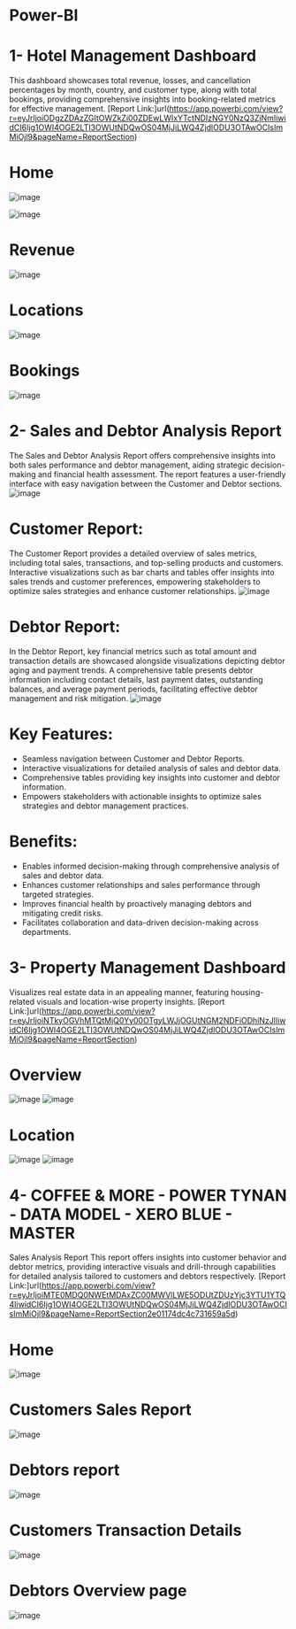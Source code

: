 # Power-BI

# 1- Hotel Management Dashboard

This dashboard showcases total revenue, losses, and cancellation percentages by month, country, and customer type, along with total bookings, providing comprehensive insights into booking-related metrics for effective management.
[Report Link:]url(https://app.powerbi.com/view?r=eyJrIjoiODgzZDAzZGItOWZkZi00ZDEwLWIxYTctNDIzNGY0NzQ3ZjNmIiwidCI6Ijg1OWI4OGE2LTI3OWUtNDQwOS04MjJiLWQ4ZjdlODU3OTAwOCIsImMiOjl9&pageName=ReportSection)
# Home

![image](https://github.com/MYousafTK/Power-BI/assets/128382787/561d9af6-5da3-4507-a62e-64912400f59b)

![image](https://github.com/MYousafTK/Power-BI/assets/128382787/f12fe088-a600-4ddf-a924-db4d4b46e411)
# Revenue

![image](https://github.com/MYousafTK/Power-BI/assets/128382787/79f15f02-c147-452a-8ef7-e9d0e6cdec4d)
# Locations

![image](https://github.com/MYousafTK/Power-BI/assets/128382787/24edbb9d-30b1-4452-a2f8-55aef5fae5c2)
# Bookings

![image](https://github.com/MYousafTK/Power-BI/assets/128382787/0ce6fed9-2996-4c98-a82b-7d54c766d20d)

# 2- Sales and Debtor Analysis Report
The Sales and Debtor Analysis Report offers comprehensive insights into both sales performance and debtor management, aiding strategic decision-making and financial health assessment. The report features a user-friendly interface with easy navigation between the Customer and Debtor sections.
![image](https://github.com/MYousafTK/Power-BI/assets/128382787/84e18f1a-87c8-47e5-89b1-6d69b3320201)


# Customer Report:
The Customer Report provides a detailed overview of sales metrics, including total sales, transactions, and top-selling products and customers. Interactive visualizations such as bar charts and tables offer insights into sales trends and customer preferences, empowering stakeholders to optimize sales strategies and enhance customer relationships.
![image](https://github.com/MYousafTK/Power-BI/assets/128382787/a4064ca1-13db-4e83-8d68-b141c68fe17a)

# Debtor Report:
In the Debtor Report, key financial metrics such as total amount and transaction details are showcased alongside visualizations depicting debtor aging and payment trends. A comprehensive table presents debtor information including contact details, last payment dates, outstanding balances, and average payment periods, facilitating effective debtor management and risk mitigation.
![image](https://github.com/MYousafTK/Power-BI/assets/128382787/9fa0931a-8a45-4022-b45d-41f0a0ca3829)

# Key Features:

- Seamless navigation between Customer and Debtor Reports.
- Interactive visualizations for detailed analysis of sales and debtor data.
- Comprehensive tables providing key insights into customer and debtor information.
- Empowers stakeholders with actionable insights to optimize sales strategies and debtor management practices.

# Benefits:

- Enables informed decision-making through comprehensive analysis of sales and debtor data.
- Enhances customer relationships and sales performance through targeted strategies.
- Improves financial health by proactively managing debtors and mitigating credit risks.
- Facilitates collaboration and data-driven decision-making across departments.

# 3- Property Management Dashboard
Visualizes real estate data in an appealing manner, featuring housing-related visuals and location-wise property insights.
[Report Link:]url(https://app.powerbi.com/view?r=eyJrIjoiNTkyOGVhMTQtMjQ0Yy00OTgyLWJjOGUtNGM2NDFiODhiNzJlIiwidCI6Ijg1OWI4OGE2LTI3OWUtNDQwOS04MjJiLWQ4ZjdlODU3OTAwOCIsImMiOjl9&pageName=ReportSection)

# Overview
![image](https://github.com/MYousafTK/Power-BI/assets/128382787/e123bbc6-56fe-466e-8f88-7b82a56125a8)
![image](https://github.com/MYousafTK/Power-BI/assets/128382787/ad3b5978-217f-47cd-92f8-30316654f1e7)

# Location
![image](https://github.com/MYousafTK/Power-BI/assets/128382787/e3211c15-5319-426d-b401-46f2a676c238)
![image](https://github.com/MYousafTK/Power-BI/assets/128382787/f828ca3e-2443-4a43-a8bb-ba097112b6dc)

# 4- COFFEE & MORE - POWER TYNAN - DATA MODEL - XERO BLUE - MASTER

Sales Analysis Report
This report offers insights into customer behavior and debtor metrics, providing interactive visuals and drill-through capabilities for detailed analysis tailored to customers and debtors respectively.
[Report Link:]url(https://app.powerbi.com/view?r=eyJrIjoiMTE0MDQ0NWEtMDAxZC00MWVlLWE5ODUtZDUzYjc3YTU1YTQ4IiwidCI6Ijg1OWI4OGE2LTI3OWUtNDQwOS04MjJiLWQ4ZjdlODU3OTAwOCIsImMiOjl9&pageName=ReportSection2e01174dc4c731659a5d)

# Home
![image](https://github.com/MYousafTK/Power-BI/assets/128382787/ca262743-5346-4bc8-9ce1-b95beff4e589)
# Customers Sales Report
![image](https://github.com/MYousafTK/Power-BI/assets/128382787/5e5f5095-7aa6-4620-a15b-2cd0a6b5c8cf)
# Debtors report
![image](https://github.com/MYousafTK/Power-BI/assets/128382787/0e4c5ce9-4fae-4ce6-a5ef-e20db9c69c6d)
# Customers Transaction Details
![image](https://github.com/MYousafTK/Power-BI/assets/128382787/f5611316-575a-4ee4-bcf9-e7a8e618c47b)
# Debtors Overview page
![image](https://github.com/MYousafTK/Power-BI/assets/128382787/21f2b45b-de1f-4fdd-9dd9-d9f0c95e9b54)








